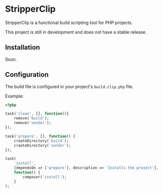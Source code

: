 StripperClip
============

StripperClip is a functional build scripting tool for PHP projects.

This project is still in development and does not have a stable release.

Installation
------------

Soon.

Configuration
-------------

The build file is configured in your project's `build.clip.php` file.

Example:

```php
<?php

task('clean', [], function(){
    remove('build');
    remove('vendor');
});

task('prepare', [], function() {
    createDirectory('build');
    createDirectory('vendor');
});

task(
    'install',
    [dependsOn => ['prepare'], description => 'Installs the project'],
    function() {
        composer('install');
    }
);
```
